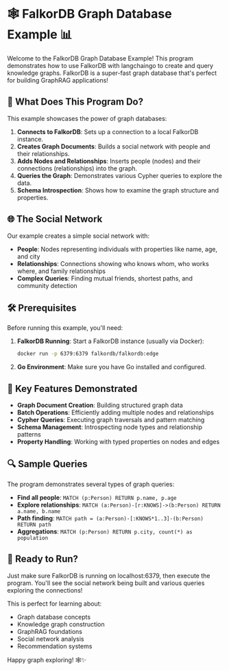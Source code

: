 # 🕸️ FalkorDB Graph Database Example 📊

Welcome to the FalkorDB Graph Database Example! This program demonstrates how to use FalkorDB with langchaingo to create and query knowledge graphs. FalkorDB is a super-fast graph database that's perfect for building GraphRAG applications!

## 🚀 What Does This Program Do?

This example showcases the power of graph databases:

1. **Connects to FalkorDB**: Sets up a connection to a local FalkorDB instance.
2. **Creates Graph Documents**: Builds a social network with people and their relationships.
3. **Adds Nodes and Relationships**: Inserts people (nodes) and their connections (relationships) into the graph.
4. **Queries the Graph**: Demonstrates various Cypher queries to explore the data.
5. **Schema Introspection**: Shows how to examine the graph structure and properties.

## 🌐 The Social Network

Our example creates a simple social network with:

- **People**: Nodes representing individuals with properties like name, age, and city
- **Relationships**: Connections showing who knows whom, who works where, and family relationships
- **Complex Queries**: Finding mutual friends, shortest paths, and community detection

## 🛠️ Prerequisites

Before running this example, you'll need:

1. **FalkorDB Running**: Start a FalkorDB instance (usually via Docker):
   ```bash
   docker run -p 6379:6379 falkordb/falkordb:edge
   ```

2. **Go Environment**: Make sure you have Go installed and configured.

## 🎯 Key Features Demonstrated

- **Graph Document Creation**: Building structured graph data
- **Batch Operations**: Efficiently adding multiple nodes and relationships  
- **Cypher Queries**: Executing graph traversals and pattern matching
- **Schema Management**: Introspecting node types and relationship patterns
- **Property Handling**: Working with typed properties on nodes and edges

## 🔍 Sample Queries

The program demonstrates several types of graph queries:

- **Find all people**: `MATCH (p:Person) RETURN p.name, p.age`
- **Explore relationships**: `MATCH (a:Person)-[r:KNOWS]->(b:Person) RETURN a.name, b.name`
- **Path finding**: `MATCH path = (a:Person)-[:KNOWS*1..3]-(b:Person) RETURN path`
- **Aggregations**: `MATCH (p:Person) RETURN p.city, count(*) as population`

## 🚀 Ready to Run?

Just make sure FalkorDB is running on localhost:6379, then execute the program. You'll see the social network being built and various queries exploring the connections!

This is perfect for learning about:
- Graph database concepts
- Knowledge graph construction  
- GraphRAG foundations
- Social network analysis
- Recommendation systems

Happy graph exploring! 🕸️✨